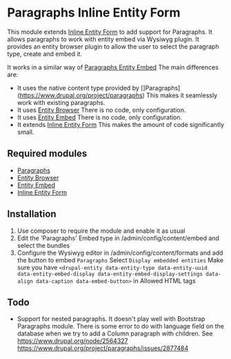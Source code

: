 # Paragraphs Inline Entity Form
This module extends [Inline Entity Form](https://www.drupal.org/project/inline_entity_form)
to add support for Paragraphs.
It allows paragraphs to work with entity embed via Wysiwyg plugin.
It provides an entity browser plugin to allow the user to select the paragraph
type, create and embed it.

It works in a similar way of [Paragraphs Entity Embed](https://www.drupal.org/project/paragraphs_entity_embed)
The main differences are:
- It uses the native content type provided by []Paragraphs](https://www.drupal.org/project/paragraphs)
  This makes it seamlessly work with existing paragraphs.
- It uses [Entity Browser](https://www.drupal.org/project/entity_browser)
  There is no code, only configuration.
- It uses [Entity Embed](https://www.drupal.org/project/entity_embed)
  There is no code, only configuration.
- It extends [Inline Entity Form](https://www.drupal.org/project/inline_entity_form)
  This makes the amount of code significantly small.

## Required modules
- [Paragraphs](https://www.drupal.org/project/paragraphs)
- [Entity Browser](https://www.drupal.org/project/entity_browser)
- [Entity Embed](https://www.drupal.org/project/entity_embed)
- [Inline Entity Form](https://www.drupal.org/project/inline_entity_form)

## Installation
1) Use composer to require the module and enable it as usual
1) Edit the 'Paragraphs' Embed type in /admin/config/content/embed and select the bundles
1) Configure the Wysiwyg editor in /admin/config/content/formats and add the button to embed `Paragraphs`
   Select `Display embedded entities`
   Make sure you have `<drupal-entity data-entity-type data-entity-uuid data-entity-embed-display data-entity-embed-display-settings data-align data-caption data-embed-button>` in Allowed HTML tags
 
## Todo
- Support for nested paragraphs. It doesn't play well with Bootstrap Paragraphs
  module. There is some error to do with language field on the database when we
  try to add a Column paragraph with children.
  See https://www.drupal.org/node/2564327
  https://www.drupal.org/project/paragraphs/issues/2877484
